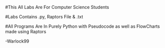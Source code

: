 #This All Labs Are For Computer Science Students

#Labs Contains .py, Raptors File & .txt

#All Programs Are In Purely Python with Pseudocode as well as FlowCharts made using Raptors

-Warlock99

